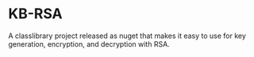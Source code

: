 # KB-RSA
 A classlibrary project released as nuget that makes it easy to use for key generation, encryption, and decryption with RSA.
